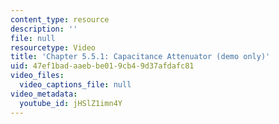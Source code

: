 ```yaml
---
content_type: resource
description: ''
file: null
resourcetype: Video
title: 'Chapter 5.5.1: Capacitance Attenuator (demo only)'
uid: 47ef1bad-aaeb-be01-9cb4-9d37afdafc81
video_files:
  video_captions_file: null
video_metadata:
  youtube_id: jHSlZ1imn4Y
---
```

